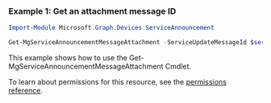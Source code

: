 ### Example 1: Get an attachment message ID

```powershell
Import-Module Microsoft.Graph.Devices.ServiceAnnouncement

Get-MgServiceAnnouncementMessageAttachment -ServiceUpdateMessageId $serviceUpdateMessageId -ServiceAnnouncementAttachmentId $serviceAnnouncementAttachmentId
```
This example shows how to use the Get-MgServiceAnnouncementMessageAttachment Cmdlet.

To learn about permissions for this resource, see the [permissions reference](/graph/permissions-reference).

